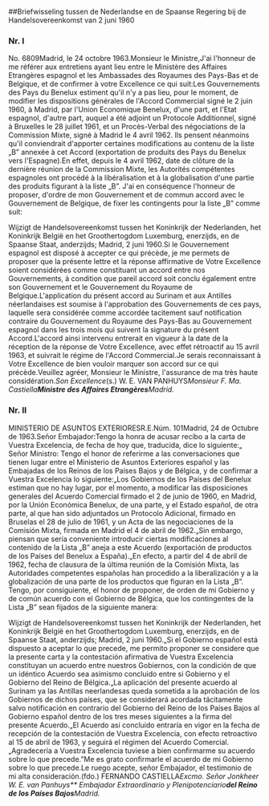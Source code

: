 <meta http-equiv='Content-Type' content='text/html; charset=utf-8' />

##Briefwisseling tussen de Nederlandse en de Spaanse Regering bij de Handelsovereenkomst van 2 juni 1960

### Nr.  I  

No. 6809Madrid, le 24 octobre 1963.Monsieur le Ministre,J'ai l'honneur de me référer aux entretiens ayant lieu entre le Ministère des Affaires Etrangères espagnol et les Ambassades des Royaumes des Pays-Bas et de Belgique, et de confirmer à votre Excellence ce qui suit:Les Gouvernements des Pays du Benelux estiment qu'il n'y a pas lieu, pour le moment, de modifier les dispositions générales de l'Accord Commercial signé le 2 juin 1960, à Madrid, par l'Union Economique Benelux, d'une part, et l'Etat espagnol, d'autre part, auquel a été adjoint un Protocole Additionnel, signé à Bruxelles le 28 juillet 1961, et un Procès-Verbal des négociations de la Commission Mixte, signé à Madrid le 4 avril 1962. Ils pensent néanmoins qu'il conviendrait d'apporter certaines modifications au contenu de la liste „B” annexée à cet Accord (exportation de produits des Pays du Benelux vers l'Espagne).En effet, depuis le 4 avril 1962, date de clôture de la dernière réunion de la Commission Mixte, les Autorités compétentes espagnoles ont procédé à la libéralisation et à la globalisation d'une partie des produits figurant à la liste „B”. J'ai en conséquence l'honneur de proposer, d'ordre de mon Gouvernement et de commun accord avec le Gouvernement de Belgique, de fixer les contingents pour la liste „B” comme suit:

Wijzigt de Handelsovereenkomst tussen het Koninkrijk der Nederlanden, het Koninkrijk België en het Groothertogdom Luxemburg, enerzijds, en de Spaanse Staat, anderzijds; Madrid, 2 juni 1960.Si le Gouvernement espagnol est disposé à accepter ce qui précède, je me permets de proposer que la présente lettre et la réponse affirmative de Votre Excellence soient considérées comme constituant un accord entre nos Gouvernements, à condition que pareil accord soit conclu également entre son Gouvernement et le Gouvernement du Royaume de Belgique.L'application du présent accord au Surinam et aux Antilles néerlandaises est soumise à l'approbation des Gouvernements de ces pays, laquelle sera considérée comme accordée tacitement sauf notification contraire du Gouvernement du Royaume des Pays-Bas au Gouvernement espagnol dans les trois mois qui suivent la signature du présent Accord.L'accord ainsi intervenu entrerait en vigueur à la date de la réception de la réponse de Votre Excellence, avec effet rétroactif au 15 avril 1963, et suivrait le régime de l'Accord Commercial.Je serais reconnaissant à Votre Excellence de bien vouloir marquer son accord sur ce qui précède.Veuillez agréer, Monsieur le Ministre, l'assurance de ma très haute considération.*Son Excellence*(s.) W. E. VAN PANHUYS*Monsieur F. Ma. Castiella**Ministre des Affaires Etrangères**Madrid.*

### Nr.  II  

MINISTERIO DE ASUNTOS EXTERIORESR.E.Núm. 101Madrid, 24 de Octubre de 1963.Señor Embajador:Tengo la honra de acusar recibo a la carta de Vuestra Excelencia, de fecha de hoy que, traducida, dice lo siguiente:„ Señor Ministro: Tengo el honor de referirme a las conversaciones que tienen lugar entre el Ministerio de Asuntos Exteriores español y las Embajadas de los Reinos de los Países Bajos y de Bélgica, y de confirmar a Vuestra Excelencia lo siguiente:„Los Gobiernos de los Países del Benelux estiman que no hay lugar, por el momento, a modificar las disposiciones generales del Acuerdo Comercial firmado el 2 de junio de 1960, en Madrid, por la Unión Económica Benelux, de una parte, y el Estado español, de otra parte, al que han sido adjuntados un Protocolo Adicional, firmado en Bruselas el 28 de julio de 1961, y un Acta de las negociaciones de la Comisión Mixta, firmada en Madrid el 4 de abril de 1962.„Sin embargo, piensan que sería conveniente introducir ciertas modificaciones al contenido de la Lista „B” aneja a este Acuerdo (exportación de productos de los Países del Benelux a España).„En efecto, a partir del 4 de abril de 1962, fecha de clausura de la última reunión de la Comisión Mixta, las Autoridades competentes españolas han procedido a la liberalización y a la globalización de una parte de los productos que figuran en la Lista „B”. Tengo, por consiguiente, el honor de proponer, de orden de mi Gobierno y de común acuerdo con el Gobierno de Bélgica, que los contingentes de la Lista „B” sean fijados de la siguiente manera:

Wijzigt de Handelsovereenkomst tussen het Koninkrijk der Nederlanden, het Koninkrijk België en het Groothertogdom Luxemburg, enerzijds, en de Spaanse Staat, anderzijds; Madrid, 2 juni 1960.„Si el Gobierno español está dispuesto a aceptar lo que precede, me permito proponer se considere que la presente carta y la contestación afirmativa de Vuestra Excelencia constituyan un acuerdo entre nuestros Gobiernos, con la condición de que un idéntico Acuerdo sea asimismo concluido entre si Gobierno y el Gobierno del Reino de Bélgica.„La aplicación del presente acuerdo al Surinam ya las Antillas neerlandesas queda sometida a la aprobación de los Gobiernos de dichos países, que se considerará acordada tácitamente salvo notificación en contrario del Gobierno del Reino de los Países Bajos al Gobierno español dentro de los tres meses siguientes a la firma del presente Acuerdo.„El Acuerdo así concluido entraría en vigor en la fecha de recepción de la contestación de Vuestra Excelencia, con efecto retroactivo al 15 de abril de 1963, y seguirá el régimen del Acuerdo Comercial.„Agradecería a Vuestra Excelencia tuviese a bien confirmarme su acuerdo sobre lo que precede.”Me es grato confirmarle el acuerdo de mi Gobierno sobre lo que precede.Le ruego acepte, señor Embajador, el testimonio de mi alta consideración.(fdo.) FERNANDO CASTIELLA*Excmo. Señor Jonkheer W. E. van Panhuys** Embajador Extraordinario y Plenipotenciario**del Reino de los Países Bajos**Madrid.*
